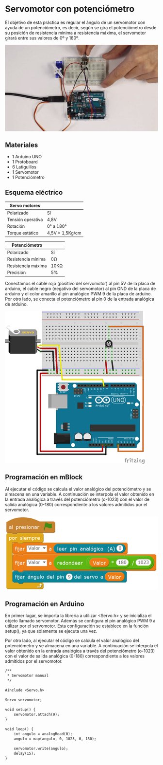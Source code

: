 # Servomotor con potenciómetro

El objetivo de esta práctica es regular el ángulo de un servomotor con ayuda de un potenciómetro, es decir, según se gira el potenciómetro desde su posición de resistencia mínima a resistencia máxima, el servomotor girará entre sus valores de 0º y 180º.

![](practica.gif)

## Materiales

- 1 Arduino UNO
- 1 Protoboard
- 6 Latiguillos
- 1 Servomotor
- 1 Potenciómetro

## Esquema eléctrico

| Servo motores      |                  |
| ------------------ | ---------------- |
| Polarizado         | Sí               |
| Tensión operativa  | 4,8V             |
| Rotación           | 0° a 180°        |
| Torque estático    | 4,5V > 1,5Kg/cm  |

| Potenciómetro      |       |
| ------------------ | ----- |
| Polarizado         | Sí    |
| Resistencia mínima | 0Ω    |
| Resistencia máxima | 10KΩ  |
| Precisión          | 5%    |

Conectamos el cable rojo (positivo del servomotor) al pin 5V de la placa de arduino, el cable negro (negativo del servomotor) al pin GND de la placa de arduino y el color amarillo al pin analógico PWM 9 de la placa de arduino. Por otro lado, se conecta el potenciómetro al pin 0 de la entrada analógica de arduino.

![](fritzing.png)

## Programación en mBlock

Al ejecutar el código se calcula el valor analógico del potenciómetro y se almacena en una variable. A continuación se interpola el valor obtenido en la entrada analógica a través del potenciómetro (o-1023) con el valor de salida analógica (0-180) correspondiente a los valores admitidos por el servomotor.

![](mblock.png)

## Programación en Arduino

En primer lugar, se importa la librería a utilizar <Servo.h> y se inicializa el objeto llamado servomotor. Además se configura el pin analógico PWM 9 a utilizar por el servomotor. Esta configuración se establece en la función setup(), ya que solamente se ejecuta una vez.

Por otro lado, al ejecutar el código se calcula el valor analógico del potenciómetro y se almacena en una variable. A continuación se interpola el valor obtenido en la entrada analógica a través del potenciómetro (o-1023) con el valor de salida analógica (0-180) correspondiente a los valores admitidos por el servomotor.

```arduino
/**
 * Servomotor manual
 */

#include <Servo.h> 

Servo servomotor;

void setup() {
    servomotor.attach(9);
}

void loop() {
    int angulo = analogRead(0);
    angulo = map(angulo, 0, 1023, 0, 180);
    
    servomotor.write(angulo);
    delay(15);
}
```

